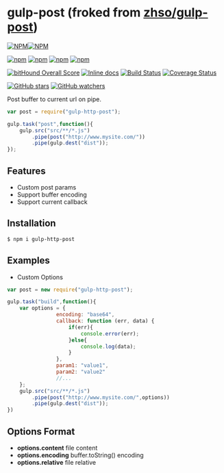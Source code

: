 # gulp-post (froked from [zhso/gulp-post](https://github.com/zhso/gulp-post))

[![NPM](https://nodei.co/npm/gulp-http-post.png?downloads=true&downloadRank=true&stars=true)][npm-url][![NPM](https://nodei.co/npm-dl/gulp-http-post.png?height=3&months=6)][npm-url]

[![npm](https://img.shields.io/npm/v/gulp-http-post.svg)][npm-url] [![npm](https://img.shields.io/npm/dm/gulp-http-post.svg)][npm-url] [![npm](https://david-dm.org/gjurgens/gulp-http-post.svg)][npm-url] [![npm](https://img.shields.io/npm/l/gulp-http-post.svg)][npm-url]

[![bitHound Overall Score](https://www.bithound.io/github/gjurgens/gulp-http-post/badges/score.svg)](https://www.bithound.io/github/gjurgens/gulp-http-post) [![Inline docs](http://inch-ci.org/github/gjurgens/gulp-http-post.svg?branch=master&style=shields)](http://inch-ci.org/github/gjurgens/gulp-http-post) [![Build Status](https://travis-ci.org/gjurgens/gulp-http-post.svg?branch=master)](https://travis-ci.org/gjurgens/gulp-http-post) [![Coverage Status](https://coveralls.io/repos/github/gjurgens/gulp-http-post/badge.svg?branch=master)](https://coveralls.io/github/gjurgens/gulp-http-post?branch=master)

[![GitHub stars](https://img.shields.io/github/stars/gjurgens/gulp-http-post.svg?style=social&label=Star)](https://github.com/gjurgens/gulp-http-post/stargazers) [![GitHub watchers](https://img.shields.io/github/watchers/gjurgens/gulp-http-post.svg?style=social&label=Watch)](https://github.com/gjurgens/gulp-http-post/subscription)

[npm-url]: https://npmjs.org/package/gulp-http-post
Post buffer to current url on pipe.

```js
var post = require("gulp-http-post");

gulp.task("post",function(){
    gulp.src("src/**/*.js")
        .pipe(post("http://www.mysite.com/"))
        .pipe(gulp.dest("dist"));
});
```

## Features

* Custom post params
* Support buffer encoding
* Support current callback

## Installation

```bash
$ npm i gulp-http-post
```

## Examples

* Custom Options

```js
var post = new require("gulp-http-post");

gulp.task("build",function(){
    var options = {
                encoding: "base64",
                callback: function (err, data) {
                    if(err){
                        console.error(err);
                    }else{
                        console.log(data);
                    }
                },
                param1: "value1",
                param2: "value2"
                //...
    };
    gulp.src("src/**/*.js")
        .pipe(post("http://www.mysite.com/",options))
        .pipe(gulp.dest("dist"));
})
```

## Options Format

* **options.content** file content
* **options.encoding** buffer.toString() encoding
* **options.relative** file relative